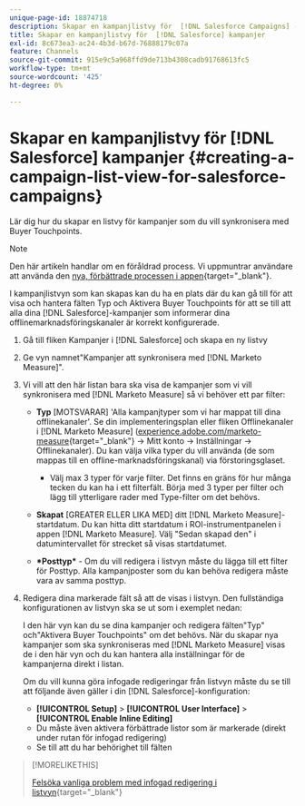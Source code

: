```yaml
---
unique-page-id: 18874718
description: Skapar en kampanjlistvy för  [!DNL Salesforce Campaigns] - [!DNL Marketo Measure]
title: Skapar en kampanjlistvy för  [!DNL Salesforce] kampanjer
exl-id: 8c673ea3-ac24-4b3d-b67d-76888179c07a
feature: Channels
source-git-commit: 915e9c5a968ffd9de713b4308cadb91768613fc5
workflow-type: tm+mt
source-wordcount: '425'
ht-degree: 0%

---
```


# Skapar en kampanjlistvy för [!DNL Salesforce] kampanjer {#creating-a-campaign-list-view-for-salesforce-campaigns}

Lär dig hur du skapar en listvy för kampanjer som du vill synkronisera med Buyer Touchpoints.

>[!NOTE]
>
>Den här artikeln handlar om en föråldrad process. Vi uppmuntrar användare att använda den [nya, förbättrade processen i appen](/help/channel-tracking-and-setup/offline-channels/custom-campaign-sync.md){target="_blank"}.

I kampanjlistvyn som kan skapas kan du ha en plats där du kan gå till för att visa och hantera fälten Typ och Aktivera Buyer Touchpoints för att se till att alla dina [!DNL Salesforce]-kampanjer som informerar dina offlinemarknadsföringskanaler är korrekt konfigurerade.

1. Gå till fliken Kampanjer i [!DNL Salesforce] och skapa en ny listvy
1. Ge vyn namnet&quot;Kampanjer att synkronisera med [!DNL Marketo Measure]&quot;.
1. Vi vill att den här listan bara ska visa de kampanjer som vi vill synkronisera med [!DNL Marketo Measure] så vi behöver ett par filter:

   * **Typ** [MOTSVARAR] &#39;Alla kampanjtyper som vi har mappat till dina offlinekanaler&#39;. Se din implementeringsplan eller fliken Offlinekanaler i [!DNL Marketo Measure] ([experience.adobe.com/marketo-measure](https://experience.adobe.com/marketo-measure){target="_blank"} -> Mitt konto -> Inställningar -> Offlinekanaler). Du kan välja vilka typer du vill använda (de som mappas till en offline-marknadsföringskanal) via förstoringsglaset.

      * Välj max 3 typer för varje filter. Det finns en gräns för hur många tecken du kan ha i ett filterfält. Börja med 3 typer per filter och lägg till ytterligare rader med Type-filter om det behövs.

   * **Skapat** [GREATER ELLER LIKA MED] ditt [!DNL Marketo Measure]-startdatum. Du kan hitta ditt startdatum i ROI-instrumentpanelen i appen [!DNL Marketo Measure]. Välj &quot;Sedan skapad den&quot; i datumintervallet för strecket så visas startdatumet.
   * **&#42;Posttyp&#42;** - Om du vill redigera i listvyn måste du lägga till ett filter för Posttyp. Alla kampanjposter som du kan behöva redigera måste vara av samma posttyp.

1. Redigera dina markerade fält så att de visas i listvyn. Den fullständiga konfigurationen av listvyn ska se ut som i exemplet nedan:

   I den här vyn kan du se dina kampanjer och redigera fälten&quot;Typ&quot; och&quot;Aktivera Buyer Touchpoints&quot; om det behövs. När du skapar nya kampanjer som ska synkroniseras med [!DNL Marketo Measure] visas de i den här vyn och du kan hantera alla inställningar för de kampanjerna direkt i listan.

   Om du vill kunna göra infogade redigeringar från listvyn måste du se till att följande även gäller i din [!DNL Salesforce]-konfiguration:

   * **[!UICONTROL Setup]** > **[!UICONTROL User Interface]** > **[!UICONTROL Enable Inline Editing]**
   * Du måste även aktivera förbättrade listor som är markerade (direkt under rutan för infogad redigering)
   * Se till att du har behörighet till fälten

>[!MORELIKETHIS]
>
>[Felsöka vanliga problem med infogad redigering i listvyn](http://help.salesforce.com/articleView?id=000003911&amp;language=en_US&amp;type=1){target="_blank"}
